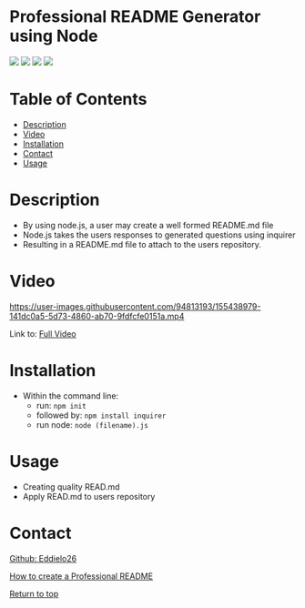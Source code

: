 # Professional README Generator using Node

![](https://img.shields.io/badge/Javascript-yellow.svg)
![](https://img.shields.io/badge/inquirer-red.svg)
![](https://img.shields.io/badge/JSON-blue.svg)
![](https://img.shields.io/badge/node.js-green.svg)

# Table of Contents
* [Description](#description)
* [Video](#video)
* [Installation](#installation)
* [Contact](#contact)
* [Usage](#usage)

# Description 

* By using node.js, a user may create a well formed README.md file
* Node.js takes the users responses to generated questions using inquirer
* Resulting in a README.md file to attach to the users repository.

# Video


https://user-images.githubusercontent.com/94813193/155438979-141dc0a5-5d73-4860-ab70-9fdfcfe0151a.mp4

Link to: <a href="https://drive.google.com/file/d/1oVhR1GWu5fZq1m4SimIuT8OQG0dHTj9O/view">Full Video</a>



# Installation
* Within the command line:
   * run: <code>npm init</code>
   * followed by: <code>npm install inquirer</code>
   * run node: <code>node (filename).js</code>

# Usage
   * Creating quality READ.md
   * Apply READ.md to users repository
   

# Contact
<a href="https://github.com/Eddielo26">Github: Eddielo26</a>


[How to create a Professional README](https://coding-boot-camp.github.io/full-stack/github/professional-readme-guide)

[Return to top](#professional-readme-generator-using-node)
